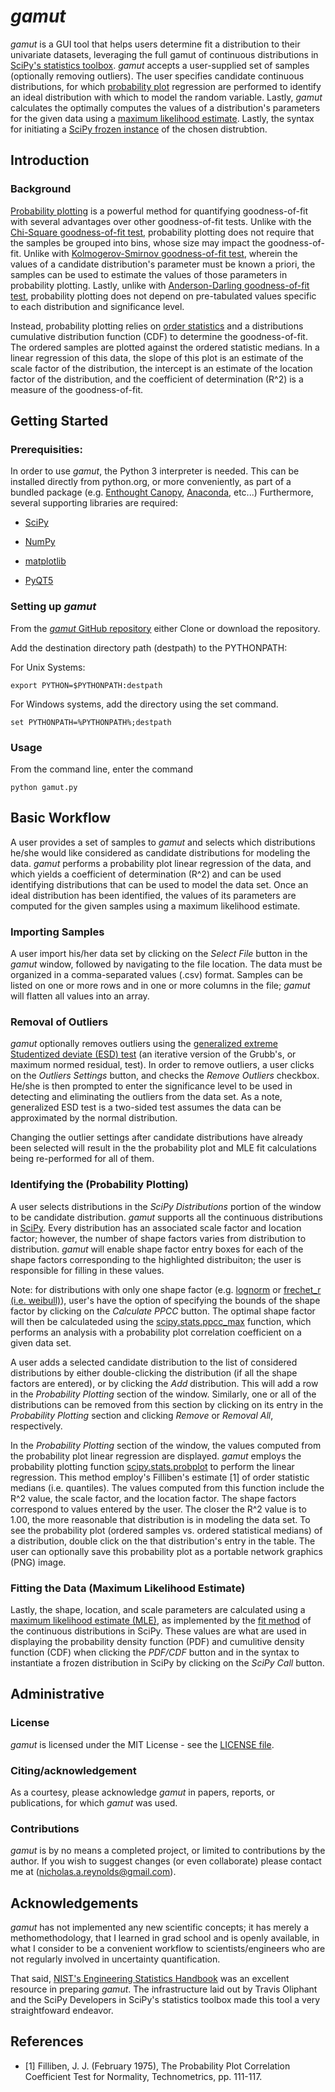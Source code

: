 # *gamut*
*gamut* is a GUI tool that helps users determine fit a distribution to their univariate datasets, leveraging the full gamut of continuous distributions in [SciPy's statistics toolbox](https://docs.scipy.org/doc/scipy/reference/stats.html).  *gamut* accepts a user-supplied set of samples (optionally removing outliers).  The user specifies candidate continuous distributions, for which [probability plot](http://www.itl.nist.gov/div898/handbook/eda/section3/probplot.htm) regression are performed to identify an ideal distribution with which to model the random variable.  Lastly, *gamut* calculates the optimally computes the values of a distribution's parameters for the given data using a [maximum likelihood estimate](http://www.itl.nist.gov/div898/handbook/apr/section4/apr412.htm).  Lastly, the syntax for initiating a [SciPy frozen instance](https://docs.scipy.org/doc/scipy/reference/tutorial/stats.html#freezing-a-distribution) of the chosen  distrubtion.

## Introduction

### Background

[Probability plotting](http://www.itl.nist.gov/div898/handbook/eda/section3/probplot.htm) is a powerful method for quantifying goodness-of-fit with several advantages over other goodness-of-fit tests.  Unlike with the [Chi-Square goodness-of-fit test](http://www.itl.nist.gov/div898/handbook/eda/section3/eda35f.htm), probability plotting does not require that the samples be grouped into bins, whose size may impact the goodness-of-fit.  Unlike with [Kolmogerov-Smirnov goodness-of-fit test](http://www.itl.nist.gov/div898/handbook/eda/section3/eda35g.htm), wherein the values of a candidate distribution's parameter must be known a priori, the samples can be used to estimate the values of those parameters in probability plotting.  Lastly, unlike with [Anderson-Darling goodness-of-fit test](http://www.itl.nist.gov/div898/handbook/eda/section3/eda35e.htm), probability plotting does not depend on pre-tabulated values specific to each distribution and significance level.  

Instead, probability plotting relies on [order statistics](http://www.itl.nist.gov/div898/handbook/prc/section2/prc262.htm) and a distributions cumulative distribution function (CDF) to determine the goodness-of-fit.  The ordered samples are plotted against the ordered statistic medians.  In a linear regression of this data, the slope of this plot is an estimate of the scale factor of the distribution, the intercept is an estimate of the location factor of the distribution, and the coefficient of determination (R^2) is a measure of the goodness-of-fit.

## Getting Started

### Prerequisities:

In order to use *gamut*, the Python 3 interpreter is needed.  This can be installed directly from python.org, or more conveniently, as part of a bundled package (e.g. [Enthought Canopy](https://www.enthought.com/product/canopy/), [Anaconda](https://www.anaconda.com/download/), etc...)  Furthermore, several supporting libraries are required:

- [SciPy](https://www.scipy.org/)

- [NumPy](http://www.numpy.org/)

- [matplotlib](https://matplotlib.org/)

- [PyQT5](https://pypi.python.org/pypi/PyQt5)

### Setting up *gamut*

From the [*gamut* GitHub repository](https://github.com/nicholasareynolds/gamut/) either Clone or download the repository.

Add the destination directory path (destpath) to the PYTHONPATH:

For Unix Systems:

```
export PYTHON=$PYTHONPATH:destpath
```

For Windows systems, add the directory using the set command.
```
set PYTHONPATH=%PYTHONPATH%;destpath
```

### Usage

From the command line, enter the command

```
python gamut.py
```

## Basic Workflow

A user provides a set of samples to *gamut* and selects which distributions he/she would like considered as candidate distributions for modeling the data.  *gamut* performs a probability plot linear regression of the data, and which yields a coefficient of determination (R^2) and can be used identifying distributions that can be used to model the data set.  Once an ideal distribution has been identified, the values of its parameters are computed for the given samples using a maximum likelihood estimate.  

### Importing Samples

A user import his/her data set by clicking on the *Select File* button in the *gamut* window, followed by navigating to the file location.  The data must be organized in a comma-separated values (.csv) format.  Samples can be listed on one or more rows and in one or more columns in the file; *gamut* will flatten all values into an array.

### Removal of Outliers
*gamut* optionally removes outliers using the [generalized extreme Studentized deviate (ESD) test](http://www.itl.nist.gov/div898/handbook/eda/section3/eda35h3.htm) (an iterative version of the Grubb's, or maximum normed residual, test).  In order to remove outliers, a user clicks on the *Outliers Settings* button, and checks the *Remove Outliers* checkbox.  He/she is then prompted to enter the significance level to be used in detecting and eliminating the outliers from the data set.  As a note, generalized ESD test is a two-sided test assumes the data can be approximated by the normal distribution.

Changing the outlier settings after candidate distributions have already been selected will result in the the probability plot and MLE fit calculations being re-performed for all of them.

### Identifying the (Probability Plotting)
A user selects distributions in the *SciPy Distributions* portion of the window to be candidate distribution. *gamut* supports all the continuous distributions in [SciPy](https://docs.scipy.org/doc/scipy/reference/stats.html). Every distribution has an associated scale factor and location factor; however, the number of shape factors varies from distribution to distribution.  *gamut* will enable shape factor entry boxes for each of the shape factors corresponding to the highlighted distribuiton; the user is responsible for filling in these values.  

Note: for distributions with only one shape factor (e.g. [lognorm](https://docs.scipy.org/doc/scipy/reference/generated/scipy.stats.lognorm.html#scipy.stats.lognorm) or [frechet_r (i.e. weibull)](https://docs.scipy.org/doc/scipy/reference/generated/scipy.stats.frechet_r.html#scipy.stats.frechet_r)), user's have the option of specifying the bounds of the shape factor by clicking on the *Calculate PPCC* button.  The optimal shape factor will then be calculateded using the [scipy.stats.ppcc_max]( https://docs.scipy.org/doc/scipy/reference/generated/scipy.stats.ppcc_max.html) function, which performs an analysis with a probability plot correlation coefficient on a given data set.

A user adds a selected candidate distribution to the list of considered distributions by either double-clicking the distribution (if all the shape factors are entered), or by clicking the *Add* distribution.  This will add a row in the *Probability Plotting* section of the window.  Similarly, one or all of the distributions can be removed from this section by clicking on its entry in the *Probability Plotting* section and clicking *Remove* or *Removal All*, respectively.

In the *Probability Plotting* section of the window, the values computed from the probability plot linear regression are displayed.  *gamut* employs the probability plotting function [scipy.stats.probplot](https://docs.scipy.org/doc/scipy-0.14.0/reference/generated/scipy.stats.probplot.html)  to perform the linear regression.  This method employ's Filliben's estimate [1] of order statistic medians (i.e. quantiles). The values computed from this function include the R^2 value, the scale factor, and the location factor.  The shape factors correspond to values entered by the user.  The closer the R^2 value is to 1.00, the more reasonable that distribution is in modeling the data set.  To see the probability plot (ordered samples vs. ordered statistical medians) of a distribution, double click on the that distribution's entry in the table.  The user can optionally save this probability plot as a portable network graphics (PNG) image.  

### Fitting the Data (Maximum Likelihood Estimate)

Lastly, the shape, location, and scale parameters are calculated using a [maximum likelihood estimate (MLE)](http://www.itl.nist.gov/div898/handbook/apr/section4/apr412.htm), as implemented by the [fit method](https://docs.scipy.org/doc/scipy/reference/generated/scipy.stats.rv_continuous.fit.html) of the continuous distributions in SciPy.  These values are what are used in displaying the probability density function (PDF) and cumulitive density function (CDF) when clicking the *PDF/CDF* button and in the syntax to instantiate a frozen distribution in SciPy by clicking on the *SciPy Call* button.


## Administrative

### License

*gamut* is licensed under the MIT License - see the [LICENSE file](https://github.com/nicholasareynolds/gamut/LICENSE.md).

### Citing/acknowledgement

As a courtesy, please acknowledge *gamut* in papers, reports, or publications, for which *gamut* was used.

### Contributions

*gamut* is by no means a completed project, or limited to contributions by the author.  If you wish to suggest changes (or even collaborate) please contact me at ([nicholas.a.reynolds@gmail.com](mailto:nicholas.a.reynolds@gmail.com)).

## Acknowledgements
*gamut* has not implemented any new scientific concepts; it has merely a methomethodology, that I learned in grad school and is openly available, in what I consider to be a convenient workflow to scientists/engineers who are not regularly involved in uncertainty quantification.

That said, [NIST's Engineering Statistics Handbook](http://www.itl.nist.gov/div898/handbook/index.htm) was an excellent resource in preparing *gamut*.  The infrastructure laid out by Travis Oliphant and the SciPy Developers in SciPy's statistics toolbox made this tool a very straightfoward endeavor.   

## References
- [1] Filliben, J. J. (February 1975), The Probability Plot Correlation Coefficient Test for Normality, Technometrics, pp. 111-117.
